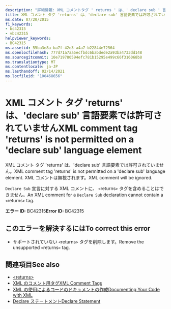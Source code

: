 ```yaml
---
description: "詳細情報: XML コメントタグ ' returns ' は、' declare sub ' 言語要素では許可されていません"
title: XML コメント タグ 'returns' は、'declare sub' 言語要素では許可されていません
ms.date: 07/20/2015
f1_keywords:
- bc42315
- vbc42315
helpviewer_keywords:
- BC42315
ms.assetid: 55ba3e8a-ba7f-42e3-a4a7-b22844e72564
ms.openlocfilehash: 777d71a7aa5ecfbdc6babdede2a93ba4733dd148
ms.sourcegitcommit: 10e719780594efc781b15295e499c66f316068b8
ms.translationtype: MT
ms.contentlocale: ja-JP
ms.lasthandoff: 02/14/2021
ms.locfileid: "100468656"
---
```

# <a name="xml-comment-tag-returns-is-not-permitted-on-a-declare-sub-language-element"></a><span data-ttu-id="16f70-103">XML コメント タグ 'returns' は、'declare sub' 言語要素では許可されていません</span><span class="sxs-lookup"><span data-stu-id="16f70-103">XML comment tag 'returns' is not permitted on a 'declare sub' language element</span></span>

<span data-ttu-id="16f70-104">XML コメント タグ 'returns' は、'declare sub' 言語要素では許可されていません。</span><span class="sxs-lookup"><span data-stu-id="16f70-104">XML comment tag 'returns' is not permitted on a 'declare sub' language element.</span></span> <span data-ttu-id="16f70-105">XML コメントは無視されます。</span><span class="sxs-lookup"><span data-stu-id="16f70-105">XML comment will be ignored.</span></span>  
  
 <span data-ttu-id="16f70-106">`Declare Sub` 宣言に対する XML コメントに、 `<`returns`>` タグを含めることはできません。</span><span class="sxs-lookup"><span data-stu-id="16f70-106">An XML comment for a `Declare Sub` declaration cannot contain a `<`returns`>` tag.</span></span>  
  
 <span data-ttu-id="16f70-107">**エラー ID:** BC42315</span><span class="sxs-lookup"><span data-stu-id="16f70-107">**Error ID:** BC42315</span></span>  
  
## <a name="to-correct-this-error"></a><span data-ttu-id="16f70-108">このエラーを解決するには</span><span class="sxs-lookup"><span data-stu-id="16f70-108">To correct this error</span></span>  
  
- <span data-ttu-id="16f70-109">サポートされていない `<`returns`>` タグを削除します。</span><span class="sxs-lookup"><span data-stu-id="16f70-109">Remove the unsupported `<`returns`>` tag.</span></span>  
  
## <a name="see-also"></a><span data-ttu-id="16f70-110">関連項目</span><span class="sxs-lookup"><span data-stu-id="16f70-110">See also</span></span>

- [\<returns>](../language-reference/xmldoc/returns.md)
- [<span data-ttu-id="16f70-111">XML のコメント用タグ</span><span class="sxs-lookup"><span data-stu-id="16f70-111">XML Comment Tags</span></span>](../language-reference/xmldoc/index.md)
- [<span data-ttu-id="16f70-112">XML の使用によるコードのドキュメントの作成</span><span class="sxs-lookup"><span data-stu-id="16f70-112">Documenting Your Code with XML</span></span>](../programming-guide/program-structure/documenting-your-code-with-xml.md)
- [<span data-ttu-id="16f70-113">Declare ステートメント</span><span class="sxs-lookup"><span data-stu-id="16f70-113">Declare Statement</span></span>](../language-reference/statements/declare-statement.md)
